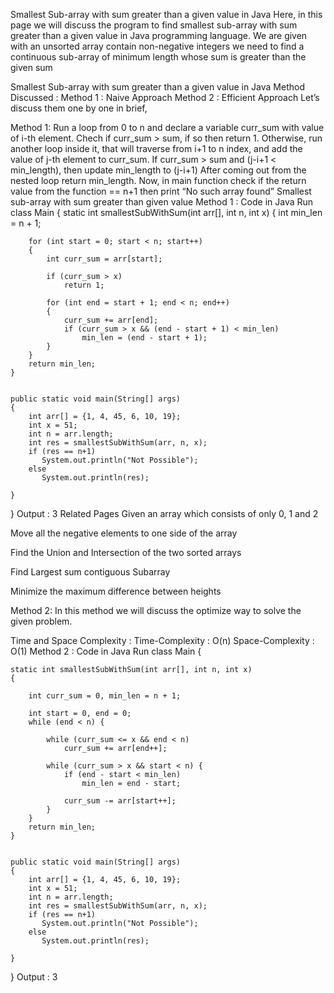 Smallest Sub-array with sum greater than a given value in Java
Here, in this page we will discuss the program to find smallest sub-array with sum greater than a given value in Java programming language. We are given with an unsorted array contain non-negative integers we need to find a continuous sub-array of minimum length whose sum is greater than the given sum

Smallest Sub-array with sum greater than a given value in Java
Method Discussed :
Method 1 : Naive Approach
Method 2 : Efficient Approach
Let’s discuss them one by one in brief,

Method 1:
Run a loop from 0 to n and declare a variable  curr_sum with value of i-th element.
Chech if curr_sum > sum, if so then return 1.
Otherwise, run another loop inside it, that will traverse from i+1 to n index, and add the value of j-th element to curr_sum.
If curr_sum > sum and (j-i+1 < min_length), then update min_length to (j-i+1)
After coming out from the nested loop return min_length.
Now, in main function check if the return value from the function == n+1 then print “No such array found”
Smallest sub-array with sum greater than given value
Method 1 : Code in Java
Run
class Main
{
    static int smallestSubWithSum(int arr[], int n, int x)
    {
        int min_len = n + 1;
 
        for (int start = 0; start < n; start++)
        {
            int curr_sum = arr[start];
 
            if (curr_sum > x)
                return 1;
 
            for (int end = start + 1; end < n; end++)
            {
                curr_sum += arr[end];
                if (curr_sum > x && (end - start + 1) < min_len)
                    min_len = (end - start + 1);
            }
        }
        return min_len;
    }
 
    
    public static void main(String[] args)
    {
        int arr[] = {1, 4, 45, 6, 10, 19};
        int x = 51;
        int n = arr.length;
        int res = smallestSubWithSum(arr, n, x);
        if (res == n+1)
           System.out.println("Not Possible");
        else
           System.out.println(res);

    }
}
Output :
3
Related Pages
Given an array which consists of only 0, 1 and 2

Move all the negative elements to one side of the array

Find the Union and Intersection of the two sorted arrays

Find Largest sum contiguous Subarray

Minimize the maximum difference between heights 

Method 2:
In this method we will discuss the optimize way to solve the given problem.

Time and Space Complexity :
Time-Complexity : O(n)
Space-Complexity : O(1)
Method 2 : Code in Java
Run
class Main {
    
    static int smallestSubWithSum(int arr[], int n, int x)
    {
       
        int curr_sum = 0, min_len = n + 1;
 
        int start = 0, end = 0;
        while (end < n) {
            
            while (curr_sum <= x && end < n)
                curr_sum += arr[end++];
 
            while (curr_sum > x && start < n) {
                if (end - start < min_len)
                    min_len = end - start;
 
                curr_sum -= arr[start++];
            }
        }
        return min_len;
    }
 
    
    public static void main(String[] args)
    {
        int arr[] = {1, 4, 45, 6, 10, 19};
        int x = 51;
        int n = arr.length;
        int res = smallestSubWithSum(arr, n, x);
        if (res == n+1)
           System.out.println("Not Possible");
        else
           System.out.println(res);

    }
}
Output :
3
